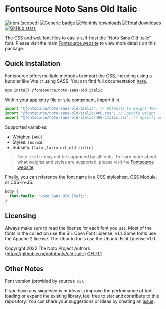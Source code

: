 # Fontsource Noto Sans Old Italic

[![npm (scoped)](https://img.shields.io/npm/v/@fontsource/noto-sans-old-italic?color=brightgreen)](https://www.npmjs.com/package/@fontsource/noto-sans-old-italic) [![Generic badge](https://img.shields.io/badge/fontsource-passing-brightgreen)](https://github.com/fontsource/fontsource) [![Monthly downloads](https://badgen.net/npm/dm/@fontsource/noto-sans-old-italic)](https://github.com/fontsource/fontsource) [![Total downloads](https://badgen.net/npm/dt/@fontsource/noto-sans-old-italic)](https://github.com/fontsource/fontsource) [![GitHub stars](https://img.shields.io/github/stars/fontsource/fontsource.svg?style=social&label=Star)](https://github.com/fontsource/fontsource/stargazers)

The CSS and web font files to easily self-host the “Noto Sans Old Italic” font. Please visit the main [Fontsource website](https://fontsource.org/fonts/noto-sans-old-italic) to view more details on this package.

## Quick Installation

Fontsource offers multiple methods to import the CSS, including using a bundler like Vite or using SASS. You can find full documentation [here](https://fontsource.org/docs/getting-started/introduction).

```javascript
npm install @fontsource/noto-sans-old-italic
```

Within your app entry file or site component, import it in.

```javascript
import "@fontsource/noto-sans-old-italic"; // Defaults to weight 400
import "@fontsource/noto-sans-old-italic/400.css"; // Specify weight
import "@fontsource/noto-sans-old-italic/400-italic.css"; // Specify weight and style
```

Supported variables:
- Weights: `[400]`
- Styles: `[normal]`
- Subsets: `[latin,latin-ext,old-italic]`

> Note: `italic` may not be supported by all fonts. To learn more about what weights and styles are supported, please visit the [Fontsource website](https://fontsource.org/fonts/noto-sans-old-italic).

Finally, you can reference the font name in a CSS stylesheet, CSS Module, or CSS-in-JS.

```css
body {
  font-family: "Noto Sans Old Italic";
}
```

## Licensing
Always make sure to read the license for each font you use. Most of the fonts in the collection use the SIL Open Font License, v1.1. Some fonts use the Apache 2 license. The Ubuntu fonts use the Ubuntu Font License v1.0.

Copyright 2022 The Noto Project Authors (https://github.com/notofonts/old-italic)
[OFL-1.1](http://scripts.sil.org/OFL)

## Other Notes
Font version (provided by source): `v17`.

If you have any suggestions or ideas to improve the performance of font loading or expand the existing library, feel free to star and contribute to this repository. You can share your suggestions or ideas by creating an [issue](https://github.com/fontsource/fontsource/issues).